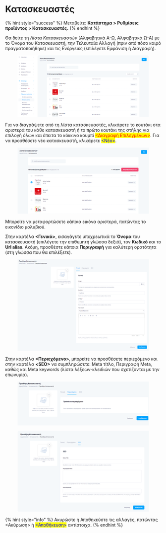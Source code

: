 # Κατασκευαστές

{% hint style="success" %}
Μεταβείτε: **Κατάστημα > Ρυθμίσεις προϊόντος > Κατασκευαστές.**
{% endhint %}

Θα δείτε τη _Λίστα Κατασκευαστών_ (Αλφαβητικά Α-Ω, Αλφαβητικά Ω-Α) με το Όνομα του Κατασκευαστή, την Τελευταία Αλλαγή (πριν από πόσο καιρό πραγματοποιήθηκε) και τις Ενέργειες (επιλέγετε Εμφάνιση ή Διαγραφή).

<figure><img src="../../.gitbook/assets/ScreenHunter 33 (1).png" alt=""><figcaption></figcaption></figure>

Για να διαγράψετε από τη λίστα κατασκευαστές, κλικάρετε το κουτάκι στα αριστερά του κάθε κατασκευαστή ή το πρώτο κουτάκι της στήλης για επιλογή όλων και έπειτα το κόκκινο κουμπί <mark style="color:red;"><Διαγραφή Επιλεγμένων></mark>. Για να προσθέσετε νέο κατασκευαστή, κλικάρετε <mark style="color:blue;"><Νέο></mark>.

<figure><img src="../../.gitbook/assets/ScreenHunter 34.png" alt=""><figcaption></figcaption></figure>



Μπορείτε να μεταφορτώσετε κάποια εικόνα αριστερά, πατώντας το εικονίδιο μολυβιού.

Στην καρτέλα **<Γενικά>**, εισαγάγετε υποχρεωτικά το **Όνομα** του κατασκευαστή (επιλέγετε την επιθυμητή γλώσσα δεξιά), τον **Κωδικό** και το **Url alias**. Ακόμη, προσθέστε κάποια **Περιγραφή** για καλύτερη ορατότητα (στη γλώσσα που θα επιλέξετε).

<figure><img src="../../.gitbook/assets/ScreenHunter 35 (2).png" alt=""><figcaption></figcaption></figure>

Στην καρτέλα **<Περιεχόμενο>**, μπορείτε να προσθέσετε περιεχόμενο και στην καρτέλα **\<SEO>** να συμπληρώσετε: Meta τίτλο, Περιγραφή Meta, καθώς και Meta keywords (λίστα λέξεων-κλειδιών που σχετίζονται με την επωνυμία).

<figure><img src="../../.gitbook/assets/ScreenHunter 38 (1).png" alt=""><figcaption></figcaption></figure>

<figure><img src="../../.gitbook/assets/ScreenHunter 39 (1).png" alt=""><figcaption></figcaption></figure>

{% hint style="info" %}
Ακυρώστε ή Αποθηκεύστε τις αλλαγές, πατώντας <Ακύρωση> ή <mark style="color:blue;"><Αποθήκευση></mark> αντίστοιχα.
{% endhint %}
